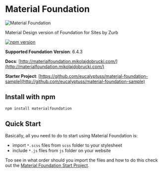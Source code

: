 # Material Foundation


![Material Foundation](http://materialfoundation.mikolajdobrucki.com/assets/img/cover.png)

Material Design version of Foundation for Sites by Zurb

[![npm version](https://badge.fury.io/js/materialfoundation.svg)](https://badge.fury.io/js/materialfoundation)

**Supported Foundation Version**: 6.4.3

**Docs**: [http://materialfoundation.mikolajdobrucki.com/](http://materialfoundation.mikolajdobrucki.com/)

**Starter Project**:
[https://github.com/eucalyptuss/material-foundation-sample](http://github.com/eucalyptuss/material-foundation-sample)


## Install with npm

```bash
npm install materialfoundation
```

## Quick Start

Basically, all you need to do to start using Material Foundation is:

* import `*.scss` files from `scss` folder to your stylesheet
* include `*.js` files from `js` folder on your website

Too see in what order should you import the files and how to do this check out the [Material Foundation Start Project](http://github.com/eucalyptuss/material-foundation-sample).
